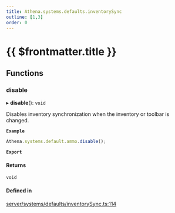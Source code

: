 ```yaml
---
title: Athena.systems.defaults.inventorySync
outline: [1,3]
order: 0
---
```


# {{ $frontmatter.title }}


## Functions

### disable

▸ **disable**(): `void`

Disables inventory synchronization when the inventory or toolbar is changed.

**`Example`**

```ts
Athena.systems.default.ammo.disable();
```

**`Export`**

#### Returns

`void`

#### Defined in

[server/systems/defaults/inventorySync.ts:114](https://github.com/Stuyk/altv-athena/blob/ae8402672/src/core/server/systems/defaults/inventorySync.ts#L114)
